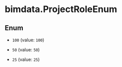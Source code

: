 # bimdata.ProjectRoleEnum

## Enum


* `100` (value: `100`)

* `50` (value: `50`)

* `25` (value: `25`)



